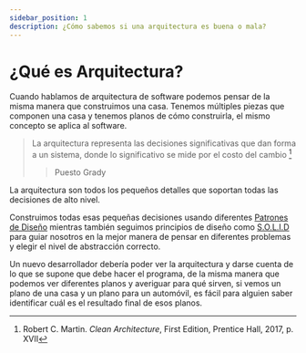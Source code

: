 ```yaml
---
sidebar_position: 1
description: ¿Cómo sabemos si una arquitectura es buena o mala?
---
```


# ¿Qué es Arquitectura?

Cuando hablamos de arquitectura de software podemos pensar de la misma manera que construimos una casa. Tenemos múltiples piezas que componen una casa y tenemos planos de cómo construirla, el mismo concepto se aplica al software.

> La arquitectura representa las decisiones significativas que dan forma a un sistema, donde lo significativo se mide por el costo del cambio [^1]
>
> > Puesto Grady

La arquitectura son todos los pequeños detalles que soportan todas las decisiones de alto nivel.

Construimos todas esas pequeñas decisiones usando diferentes [Patrones de Diseño](/es/docs/category/design-patterns) mientras también seguimos principios de diseño como [S.O.L.I.D](http://localhost:3000/docs/category/solid) para guiar nosotros en la mejor manera de pensar en diferentes problemas y elegir el nivel de abstracción correcto.

Un nuevo desarrollador debería poder ver la arquitectura y darse cuenta de lo que se supone que debe hacer el programa, de la misma manera que podemos ver diferentes planos y averiguar para qué sirven, si vemos un plano de una casa y un plano para un automóvil, es fácil para alguien saber identificar cuál es el resultado final de esos planos.

[^1]: Robert C. Martin. _Clean Architecture_, First Edition, Prentice Hall, 2017, p. XVII
